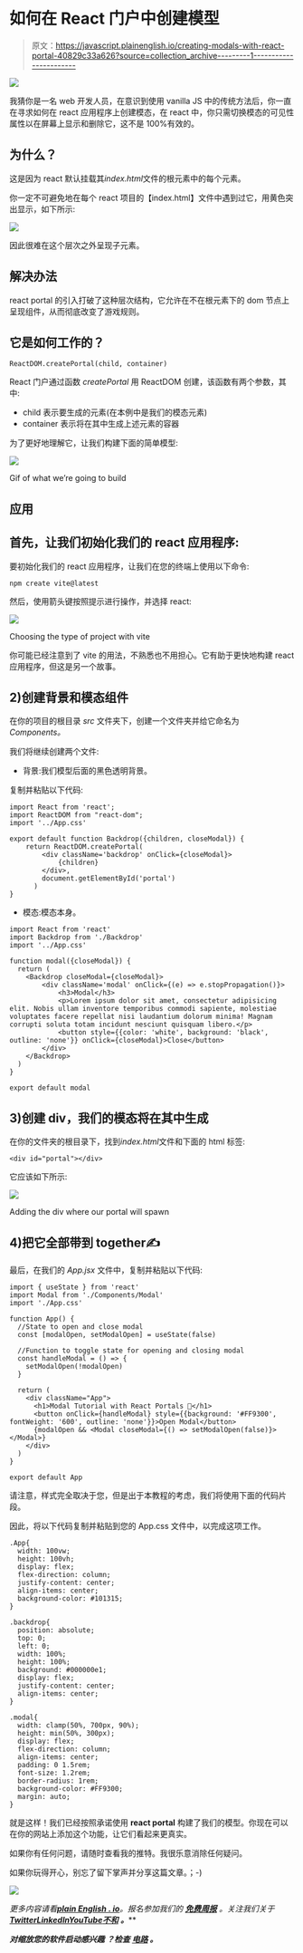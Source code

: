 # 如何在 React 门户中创建模型

> 原文：<https://javascript.plainenglish.io/creating-modals-with-react-portal-40829c33a626?source=collection_archive---------1----------------------->

![](img/87b9b08046a3216c7837a04a235e4c43.png)

我猜你是一名 web 开发人员，在意识到使用 vanilla JS 中的传统方法后，你一直在寻求如何在 react 应用程序上创建模态，在 react 中，你只需切换模态的可见性属性以在屏幕上显示和删除它，这不是 100%有效的。

## 为什么？

这是因为 react 默认挂载其*index.html*文件的根元素中的每个元素。

你一定不可避免地在每个 react 项目的【index.html】文件中遇到过它，用黄色突出显示，如下所示:

![](img/9b65e6be4697744994567db2cf7a89d0.png)

因此很难在这个层次之外呈现子元素。

## 解决办法

react portal 的引入打破了这种层次结构，它允许在不在根元素下的 dom 节点上呈现组件，从而彻底改变了游戏规则。

## 它是如何工作的？

```
ReactDOM.createPortal(child, container) 
```

React 门户通过函数 *createPortal* 用 ReactDOM 创建，该函数有两个参数，其中:

*   child 表示要生成的元素(在本例中是我们的模态元素)
*   container 表示将在其中生成上述元素的容器

为了更好地理解它，让我们构建下面的简单模型:

![](img/beb4454b5fc3d2ba777f40ca6a302dc8.png)

Gif of what we’re going to build

## 应用

## 首先，让我们初始化我们的 react 应用程序:

要初始化我们的 react 应用程序，让我们在您的终端上使用以下命令:

```
npm create vite@latest
```

然后，使用箭头键按照提示进行操作，并选择 react:

![](img/0845ad4eac58f5e46ac94a3656647ca9.png)

Choosing the type of project with vite

你可能已经注意到了 vite 的用法，不熟悉也不用担心。它有助于更快地构建 react 应用程序，但这是另一个故事。

## 2)创建背景和模态组件

在你的项目的根目录 *src* 文件夹下，创建一个文件夹并给它命名为 *Components。*

我们将继续创建两个文件:

*   背景:我们模型后面的黑色透明背景。

复制并粘贴以下代码:

```
import React from 'react';
import ReactDOM from "react-dom";
import '../App.css'

export default function Backdrop({children, closeModal}) {
    return ReactDOM.createPortal(
        <div className='backdrop' onClick={closeModal}>
            {children}
        </div>,
        document.getElementById('portal')
      )
}
```

*   模态:模态本身。

```
import React from 'react'
import Backdrop from './Backdrop'
import '../App.css'

function modal({closeModal}) {
  return (
    <Backdrop closeModal={closeModal}>
        <div className='modal' onClick={(e) => e.stopPropagation()}>
            <h3>Modal</h3>
            <p>Lorem ipsum dolor sit amet, consectetur adipisicing elit. Nobis ullam inventore temporibus commodi sapiente, molestiae voluptates facere repellat nisi laudantium dolorum minima! Magnam corrupti soluta totam incidunt nesciunt quisquam libero.</p>
            <button style={{color: 'white', background: 'black', outline: 'none'}} onClick={closeModal}>Close</button>
        </div>
    </Backdrop>
  )
}

export default modal
```

## 3)创建 div，我们的模态将在其中生成

在你的文件夹的根目录下，找到*index.html*文件和下面的 html 标签:

```
<div id="portal"></div>
```

它应该如下所示:

![](img/3d2a4d9371a7917b6fbcf7d5a09e4a38.png)

Adding the div where our portal will spawn

## 4)把它全部带到 together✍️

最后，在我们的 *App.jsx* 文件中，复制并粘贴以下代码:

```
import { useState } from 'react'
import Modal from './Components/Modal'
import './App.css'

function App() {
  //State to open and close modal
  const [modalOpen, setModalOpen] = useState(false)

  //Function to toggle state for opening and closing modal
  const handleModal = () => {
    setModalOpen(!modalOpen)
  }

  return (
    <div className="App">
      <h1>Modal Tutorial with React Portals 🚀</h1>
      <button onClick={handleModal} style={{background: '#FF9300', fontWeight: '600', outline: 'none'}}>Open Modal</button>
      {modalOpen && <Modal closeModal={() => setModalOpen(false)}></Modal>}
    </div>
  )
}

export default App
```

请注意，样式完全取决于您，但是出于本教程的考虑，我们将使用下面的代码片段。

因此，将以下代码复制并粘贴到您的 App.css 文件中，以完成这项工作。

```
.App{
  width: 100vw;
  height: 100vh;
  display: flex;
  flex-direction: column;
  justify-content: center;
  align-items: center;
  background-color: #101315;
}

.backdrop{
  position: absolute;
  top: 0;
  left: 0;
  width: 100%;
  height: 100%;
  background: #000000e1;
  display: flex;
  justify-content: center;
  align-items: center;
}

.modal{
  width: clamp(50%, 700px, 90%);
  height: min(50%, 300px);
  display: flex;
  flex-direction: column;
  align-items: center;
  padding: 0 1.5rem;
  font-size: 1.2rem;
  border-radius: 1rem;
  background-color: #FF9300;
  margin: auto;
}
```

就是这样！我们已经按照承诺使用 **react portal** 构建了我们的模型。你现在可以在你的网站上添加这个功能，让它们看起来更真实。

如果你有任何问题，请随时查看我的推特。我很乐意消除任何疑问。

如果你玩得开心，别忘了留下掌声并分享这篇文章。；-)

![](img/2d8c608618a895464b582d5b7bb13e27.png)

*更多内容请看*[***plain English . io***](https://plainenglish.io/)*。报名参加我们的* [***免费周报***](http://newsletter.plainenglish.io/) *。关注我们关于*[***Twitter***](https://twitter.com/inPlainEngHQ)[***LinkedIn***](https://www.linkedin.com/company/inplainenglish/)*[***YouTube***](https://www.youtube.com/channel/UCtipWUghju290NWcn8jhyAw)*[***不和***](https://discord.gg/GtDtUAvyhW) ***。*****

*****对缩放您的软件启动感兴趣*** *？检查* [***电路***](https://circuit.ooo/?utm=publication-post-cta) *。***